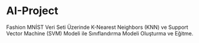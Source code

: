 # AI-Project
Fashion MNİST Veri Seti Üzerinde   K-Nearest Neighbors (KNN) ve Support Vector Machine (SVM) Modeli ile Sınıflandırma Modeli Oluşturma ve Eğitme.
